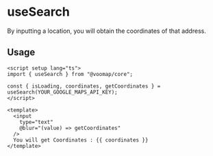 # useSearch

By inputting a location, you will obtain the coordinates of that address.

## Usage

```vue
<script setup lang="ts">
import { useSearch } from "@voomap/core";

const { isLoading, coordinates, getCoordinates } = useSearch(YOUR_GOOGLE_MAPS_API_KEY);
</script>

<template>
  <input
    type="text"
    @blur="(value) => getCoordinates"
  />
  You will get Coordinates : {{ coordinates }}
</template>
```
